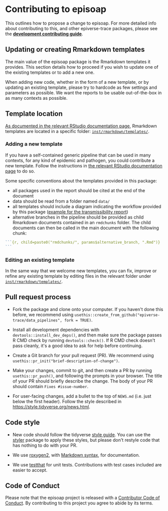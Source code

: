 # Contributing to episoap

This outlines how to propose a change to episoap. 
For more detailed info about contributing to this, and other epiverse-trace packages, please see the
[**development contributing guide**](https://github.com/epiverse-trace/.github/blob/main/CONTRIBUTING.md). 

## Updating or creating Rmarkdown templates

The main value of the episoap package is the Rmarkdown templates it provides. This section details how to proceed if you wish to update one of the existing templates or to add a new one.

When adding new code, whether in the form of a new template, or by updating an existing template, please try to hardcode as few settings and parameters as possible. We want the reports to be usable out-of-the-box in as many contexts as possible.

## Template location

[As documented in the relevant RStudio documentation page](https://rstudio.github.io/rstudio-extensions/rmarkdown_templates.html), Rmarkdown templates are located in a specific folder: [`inst/rmarkdown/templates/`](inst/rmarkdown/templates/).

### Adding a new template

If you have a self-contained generic pipeline that can be used in many contexts, for any kind of epidemic and pathogen, you could contribute a new template. Follow the instructions in [the relevant RStudio documentation page](https://rstudio.github.io/rstudio-extensions/rmarkdown_templates.html) to do so.

Some specific conventions about the templates provided in this package:

- all packages used in the report should be cited at the end of the document
- data should be read from a folder named `data/`
- all templates should include a diagram indicating the workflow provided by this package ([example for the transmissibility report](inst/rmarkdown/templates/transmissibility-report/skeleton/transmissibility_pipeline.svg))
- alternative branches in the pipeline should be provided as child Rmarkdown documents contained in an `rmdchunks` folder. The child documents can then be called in the main document with the following chunk:

````r
```{r, child=paste0("rmdchunks/", params$alternative_branch, ".Rmd")}
```
````

### Editing an existing template

In the same way that we welcome new templates, you can fix, improve or refine any existing template by editing files in the relevant folder under [`inst/rmarkdown/templates/`](inst/rmarkdown/templates/).

## Pull request process

*   Fork the package and clone onto your computer. If you haven't done this before, we recommend using `usethis::create_from_github("epiverse-trace/data_pipelines", fork = TRUE)`.

*   Install all development dependencies with `devtools::install_dev_deps()`, and then make sure the package passes R CMD check by running `devtools::check()`. 
    If R CMD check doesn't pass cleanly, it's a good idea to ask for help before continuing. 

*   Create a Git branch for your pull request (PR). We recommend using `usethis::pr_init("brief-description-of-change")`.

*   Make your changes, commit to git, and then create a PR by running `usethis::pr_push()`, and following the prompts in your browser.
    The title of your PR should briefly describe the change.
    The body of your PR should contain `Fixes #issue-number`.

*  For user-facing changes, add a bullet to the top of `NEWS.md` (i.e. just below the first header). Follow the style described in <https://style.tidyverse.org/news.html>.

## Code style

*   New code should follow the tidyverse [style guide](https://style.tidyverse.org). 
    You can use the [styler](https://CRAN.R-project.org/package=styler) package to apply these styles, but please don't restyle code that has nothing to do with your PR.  

*  We use [roxygen2](https://cran.r-project.org/package=roxygen2), with [Markdown syntax](https://cran.r-project.org/web/packages/roxygen2/vignettes/rd-formatting.html), for documentation.  

*  We use [testthat](https://cran.r-project.org/package=testthat) for unit tests. 
   Contributions with test cases included are easier to accept.  

## Code of Conduct

Please note that the episoap project is released with a
[Contributor Code of Conduct](https://github.com/epiverse-trace/.github/blob/main/CODE_OF_CONDUCT.md). By contributing to this
project you agree to abide by its terms.
